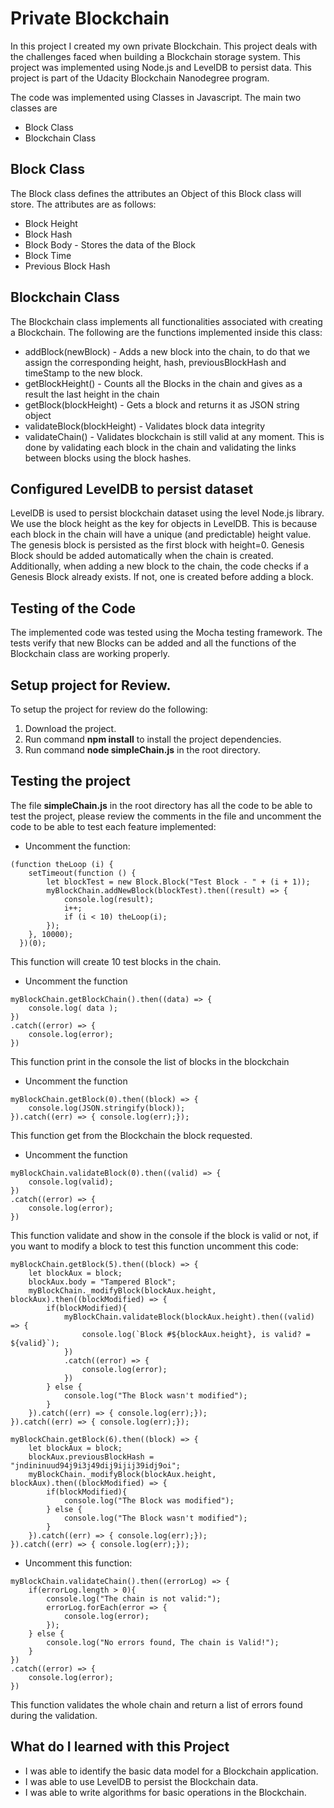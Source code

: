 # Private Blockchain

In this project I created my own private Blockchain. This project deals with the challenges faced when building a Blockchain storage system. This project was implemented using Node.js and LevelDB to persist data.  This project is part of the Udacity Blockchain Nanodegree program. 

The code was implemented using Classes in Javascript. The main two classes are 
* Block Class
* Blockchain Class

## Block Class
The Block class defines the attributes an Object of this Block class will store. The attributes are as follows:
* Block Height
* Block Hash
* Block Body - Stores the data of the Block
* Block Time 
* Previous Block Hash

## Blockchain Class
The Blockchain class implements all functionalities associated with creating a Blockchain. The following are the functions implemented inside this class:

* addBlock(newBlock) - Adds a new block into the chain, to do that we assign the corresponding height, hash, previousBlockHash and timeStamp to the new block.
* getBlockHeight() - Counts all the Blocks in the chain and gives as a result the last height in the chain
* getBlock(blockHeight) - Gets a block and returns it as JSON string object
* validateBlock(blockHeight) - Validates block data integrity
* validateChain() - Validates blockchain is still valid at any moment. This is done by validating each block in the chain and validating the links between blocks using the block hashes.

## Configured LevelDB to persist dataset
LevelDB is used to persist blockchain dataset using the level Node.js library. We use the block height as the key for objects in LevelDB. This is because each block in the chain will have a unique (and predictable) height value. The genesis block is persisted as the first block with height=0. Genesis Block should be added automatically when the chain is created. Additionally, when adding a new block to the chain, the code checks if a Genesis Block already exists. If not, one is created before adding a block.

## Testing of the Code
The implemented code was tested using the Mocha testing framework. The tests verify that new Blocks can be added and all the functions of the Blockchain class are working properly. 

## Setup project for Review.

To setup the project for review do the following:
1. Download the project.
2. Run command __npm install__ to install the project dependencies.
3. Run command __node simpleChain.js__ in the root directory.

## Testing the project

The file __simpleChain.js__ in the root directory has all the code to be able to test the project, please review the comments in the file and uncomment the code to be able to test each feature implemented:

* Uncomment the function:
```
(function theLoop (i) {
	setTimeout(function () {
		let blockTest = new Block.Block("Test Block - " + (i + 1));
		myBlockChain.addNewBlock(blockTest).then((result) => {
			console.log(result);
			i++;
			if (i < 10) theLoop(i);
		});
	}, 10000);
  })(0);
```
This function will create 10 test blocks in the chain.
* Uncomment the function
```
myBlockChain.getBlockChain().then((data) => {
	console.log( data );
})
.catch((error) => {
	console.log(error);
})
```
This function print in the console the list of blocks in the blockchain
* Uncomment the function
```
myBlockChain.getBlock(0).then((block) => {
	console.log(JSON.stringify(block));
}).catch((err) => { console.log(err);});

```
This function get from the Blockchain the block requested.
* Uncomment the function
```
myBlockChain.validateBlock(0).then((valid) => {
	console.log(valid);
})
.catch((error) => {
	console.log(error);
})
```
This function validate and show in the console if the block is valid or not, if you want to modify a block to test this function uncomment this code:
```
myBlockChain.getBlock(5).then((block) => {
	let blockAux = block;
	blockAux.body = "Tampered Block";
	myBlockChain._modifyBlock(blockAux.height, blockAux).then((blockModified) => {
		if(blockModified){
			myBlockChain.validateBlock(blockAux.height).then((valid) => {
				console.log(`Block #${blockAux.height}, is valid? = ${valid}`);
			})
			.catch((error) => {
				console.log(error);
			})
		} else {
			console.log("The Block wasn't modified");
		}
	}).catch((err) => { console.log(err);});
}).catch((err) => { console.log(err);});

myBlockChain.getBlock(6).then((block) => {
	let blockAux = block;
	blockAux.previousBlockHash = "jndininuud94j9i3j49dij9ijij39idj9oi";
	myBlockChain._modifyBlock(blockAux.height, blockAux).then((blockModified) => {
		if(blockModified){
			console.log("The Block was modified");
		} else {
			console.log("The Block wasn't modified");
		}
	}).catch((err) => { console.log(err);});
}).catch((err) => { console.log(err);});
```
* Uncomment this function:
```
myBlockChain.validateChain().then((errorLog) => {
	if(errorLog.length > 0){
		console.log("The chain is not valid:");
		errorLog.forEach(error => {
			console.log(error);
		});
	} else {
		console.log("No errors found, The chain is Valid!");
	}
})
.catch((error) => {
	console.log(error);
})
```

This function validates the whole chain and return a list of errors found during the validation.

## What do I learned with this Project

* I was able to identify the basic data model for a Blockchain application.
* I was able to use LevelDB to persist the Blockchain data.
* I was able to write algorithms for basic operations in the Blockchain.
